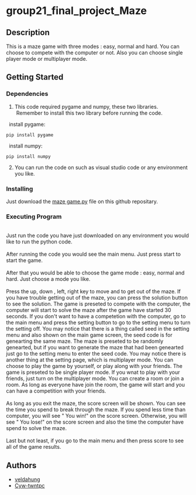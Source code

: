 # group21_final_project_Maze

## Description
This is a maze game with three modes : easy, normal and hard. You can choose to compete with the computer or not. Also you can choose single player mode or multiplayer mode.

## Getting Started

### Dependencies
1. This code required pygame and numpy, these two libraries.
  <br /> &nbsp;Remember to install this two library before running the code.</br >

  &nbsp; install pygame:
  ```
  pip install pygame
  ```
  
  &nbsp; install numpy:
  ```
  pip install numpy
  ```

2. You can run the code on such as visual studio code or any environment you like.

### Installing
Just download the [maze game.py](https://github.com/veldahung/group21_project/blob/338017a5e668eb74b06b42aaa4606010fc9efa69/maze%20game.py) file on this github repositary.

### Executing Program
<br />Just run the code you have just downloaded on any environment you would like to run the python code.</br >
<br />After running the code you would see the main menu. Just press start to start the game.</br >
<br />After that you would be able to choose the game mode : easy, normal and hard. Just choose a mode you like.</br >
<br />Press the up, down , left, right key to move and to get out of the maze. If you have trouble getting out of the maze, you can press the solution button to see the solution. The game is preseted to compete with the computer, the computer will start to solve the maze after the game have started 30 seconds. If you don't want to have a competetion with the computer, go to the main menu and press the setting button to go to the setting menu to turn the setting off. You may notice that there is a thing called seed in the setting menu and also shown on the main game screen,  the seed code is for genearting the same maze. The maze is preseted to be randomly genearted, but if you want to generate the maze that had been genearted just go to the setting menu to enter the seed code. You may notice there is another thing at the setting page, which is multiplayer mode. You can choose to play the game by yourself, or play along with your friends. The game is preseted to be single player mode. If you wnat to play with your friends, just turn on the multiplayer mode. You can create a room or join a room. As long as everyone have join the room, the game will start and you can have a competition with your friends.</br >
<br />As long as you exit the maze, the score screen will be shown. You can see the time you spend to break through the maze. If you spend less time than computer, you will see " You win!" on the score screen. Otherwise, you will see " You lose!" on the score screen and also the time the computer have spend to solve the maze. </br >
<br />Last but not least, if you go to the main menu and then press score to see all of the game results. </br >

## Authors
- [veldahung](https://github.com/veldahung)
- [Cyw-twntpc](https://github.com/Cyw-twntpc)

